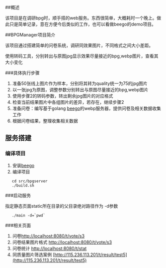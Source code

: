 ##概述

该项目是在调研bpg时，顺手搭的web服务。东西很简单，大概耗时一个晚上。做此只是简单记录，意在方便今后类似的工作，也可以看做beego的demo项目。

##BPGManager项目简介
 
该项目通过搭建简单的问卷系统，调研同效果图片，不同格式之间大小差距。
  
使用转码工具，分别转出与原图jpg显示效果尽量接近的bpg,webp图片，查看其大小变化

###具体执行步骤

1. 准备50张线上图片作为样本，分别将其转为quality统一为75的jpg图片
2. 以一张jpg为原图，调整参数分别转出与原图尽量接近的bpg,webp图片
3. 使用步骤2的转码参数，转出剩余jpg图片的对应格式
4. 检查当前结果图片中各组图片的差异，若存在，继续步骤2
5. 准备问卷：编写基于golang [beego](http://beego.me/quickstart)的webp服务器，提供问卷及相关数据收集工作
6. 根据问卷结果，整理收集相关数据

## 服务搭建

### 编译项目

1. 安装[beego](http://beego.me/quickstart)
2. 编译项目

``` 
   cd src/bpgserver
   ./build.sh
```

###启动服务

指定静态页面static所在目录的父目录绝对路径作为 -d参数
```
   ./main -d=`pwd`
```

###相关页面

1. 问卷[http://localhost:8080/t/vote/s3](http://localhost:8080/t/vote/s3)
2. 问卷结果图片格式 [http://localhost:8080/t/vote/s3](http://localhost:8080/t/result/s3)
3. 问卷统计  [http://localhost:8080/t/stat](http://localhost:8080/t/stat)
4. 同质量图片筛选案例 [http://115.236.113.201/t/result/test5](http://115.236.113.201/t/result/test5)
